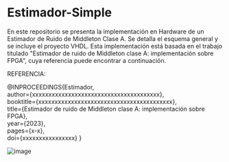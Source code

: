 # Estimador-Simple
En este repositorio se presenta  la implementación en Hardware de un Estimador de Ruido de Middleton Clase A. Se detalla el esquema general y se incluye el proyecto VHDL.
Esta implementación está basada en el trabajo titulado "Estimador de ruido de Middleton clase A: implementación sobre FPGA", cuya referencia puede encontrar a continuación.

REFERENCIA:

@INPROCEEDINGS{Estimador,  
	author={xxxxxxxxxxxxxxxxxxxxxxxxxxxxxxxxxxxxxxx},  
	booktitle={xxxxxxxxxxxxxxxxxxxxxxxxxxxxxxxxxxxxxxxxx},   
	title={Estimador de ruido de Middleton clase A: implementación sobre FPGA},   
	year={2023},  
	pages={x-x},  
	doi={xxxxxxxxxxxxxxxx}
	}


![image](https://user-images.githubusercontent.com/109878824/235536513-39cfd50b-09ee-46eb-bfc8-d66e7dd78b64.png)



